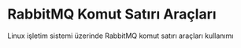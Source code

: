 # RabbitMQ Komut Satırı Araçları
Linux işletim sistemi üzerinde RabbitMQ komut satırı araçları kullanımı